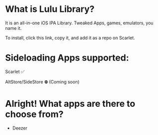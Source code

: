 # What is Lulu Library?

It is an all-in-one iOS IPA Library. Tweaked Apps, games, emulators, you name it.

To install, click this link, copy it, and add it as a repo on Scarlet.

# Sideloading Apps supported:

Scarlet ✅

AltStore/SideStore ⛔️ (Coming soon)


# Alright! What apps are there to choose from?

- Deezer

